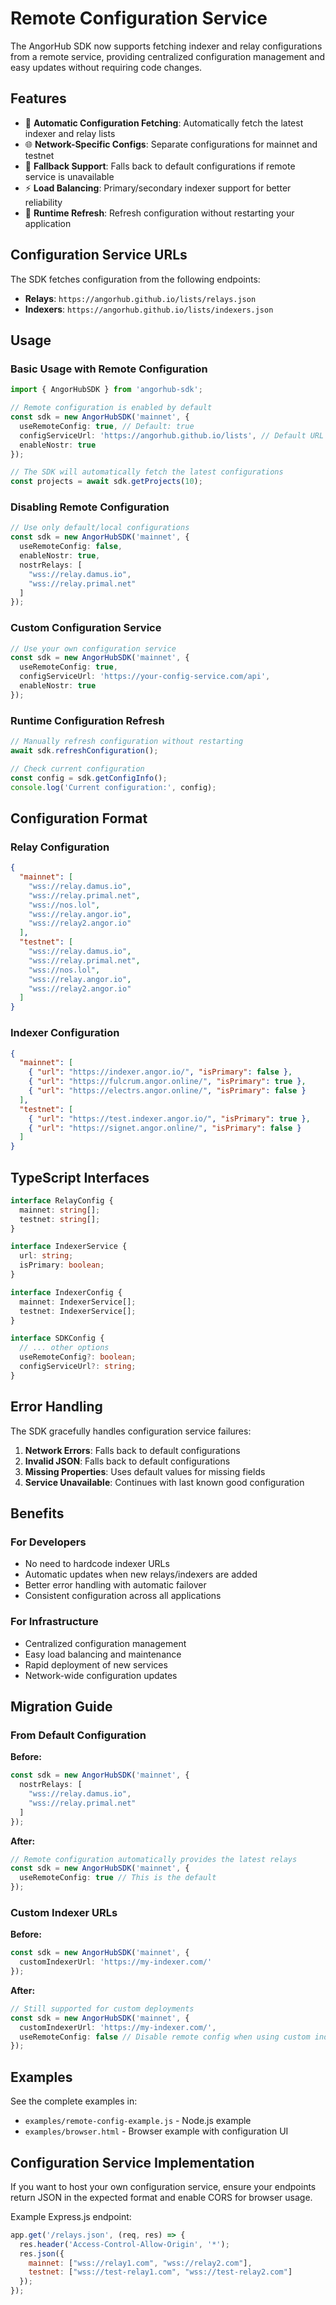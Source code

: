 # Remote Configuration Service

The AngorHub SDK now supports fetching indexer and relay configurations from a remote service, providing centralized configuration management and easy updates without requiring code changes.

## Features

- 🔄 **Automatic Configuration Fetching**: Automatically fetch the latest indexer and relay lists
- 🌐 **Network-Specific Configs**: Separate configurations for mainnet and testnet
- 🔧 **Fallback Support**: Falls back to default configurations if remote service is unavailable
- ⚡ **Load Balancing**: Primary/secondary indexer support for better reliability
- 🔄 **Runtime Refresh**: Refresh configuration without restarting your application

## Configuration Service URLs

The SDK fetches configuration from the following endpoints:

- **Relays**: `https://angorhub.github.io/lists/relays.json`
- **Indexers**: `https://angorhub.github.io/lists/indexers.json`

## Usage

### Basic Usage with Remote Configuration

```typescript
import { AngorHubSDK } from 'angorhub-sdk';

// Remote configuration is enabled by default
const sdk = new AngorHubSDK('mainnet', {
  useRemoteConfig: true, // Default: true
  configServiceUrl: 'https://angorhub.github.io/lists', // Default URL
  enableNostr: true
});

// The SDK will automatically fetch the latest configurations
const projects = await sdk.getProjects(10);
```

### Disabling Remote Configuration

```typescript
// Use only default/local configurations
const sdk = new AngorHubSDK('mainnet', {
  useRemoteConfig: false,
  enableNostr: true,
  nostrRelays: [
    "wss://relay.damus.io",
    "wss://relay.primal.net"
  ]
});
```

### Custom Configuration Service

```typescript
// Use your own configuration service
const sdk = new AngorHubSDK('mainnet', {
  useRemoteConfig: true,
  configServiceUrl: 'https://your-config-service.com/api',
  enableNostr: true
});
```

### Runtime Configuration Refresh

```typescript
// Manually refresh configuration without restarting
await sdk.refreshConfiguration();

// Check current configuration
const config = sdk.getConfigInfo();
console.log('Current configuration:', config);
```

## Configuration Format

### Relay Configuration

```json
{
  "mainnet": [
    "wss://relay.damus.io",
    "wss://relay.primal.net",
    "wss://nos.lol",
    "wss://relay.angor.io",
    "wss://relay2.angor.io"
  ],
  "testnet": [
    "wss://relay.damus.io",
    "wss://relay.primal.net", 
    "wss://nos.lol",
    "wss://relay.angor.io",
    "wss://relay2.angor.io"
  ]
}
```

### Indexer Configuration

```json
{
  "mainnet": [
    { "url": "https://indexer.angor.io/", "isPrimary": false },
    { "url": "https://fulcrum.angor.online/", "isPrimary": true },
    { "url": "https://electrs.angor.online/", "isPrimary": false }
  ],
  "testnet": [
    { "url": "https://test.indexer.angor.io/", "isPrimary": true },
    { "url": "https://signet.angor.online/", "isPrimary": false }
  ]
}
```

## TypeScript Interfaces

```typescript
interface RelayConfig {
  mainnet: string[];
  testnet: string[];
}

interface IndexerService {
  url: string;
  isPrimary: boolean;
}

interface IndexerConfig {
  mainnet: IndexerService[];
  testnet: IndexerService[];
}

interface SDKConfig {
  // ... other options
  useRemoteConfig?: boolean;
  configServiceUrl?: string;
}
```

## Error Handling

The SDK gracefully handles configuration service failures:

1. **Network Errors**: Falls back to default configurations
2. **Invalid JSON**: Falls back to default configurations  
3. **Missing Properties**: Uses default values for missing fields
4. **Service Unavailable**: Continues with last known good configuration

## Benefits

### For Developers
- No need to hardcode indexer URLs
- Automatic updates when new relays/indexers are added
- Better error handling with automatic failover
- Consistent configuration across all applications

### For Infrastructure
- Centralized configuration management
- Easy load balancing and maintenance
- Rapid deployment of new services
- Network-wide configuration updates

## Migration Guide

### From Default Configuration

**Before:**
```typescript
const sdk = new AngorHubSDK('mainnet', {
  nostrRelays: [
    "wss://relay.damus.io",
    "wss://relay.primal.net"
  ]
});
```

**After:**
```typescript
// Remote configuration automatically provides the latest relays
const sdk = new AngorHubSDK('mainnet', {
  useRemoteConfig: true // This is the default
});
```

### Custom Indexer URLs

**Before:**
```typescript
const sdk = new AngorHubSDK('mainnet', {
  customIndexerUrl: 'https://my-indexer.com/'
});
```

**After:**
```typescript
// Still supported for custom deployments
const sdk = new AngorHubSDK('mainnet', {
  customIndexerUrl: 'https://my-indexer.com/',
  useRemoteConfig: false // Disable remote config when using custom indexer
});
```

## Examples

See the complete examples in:
- `examples/remote-config-example.js` - Node.js example
- `examples/browser.html` - Browser example with configuration UI

## Configuration Service Implementation

If you want to host your own configuration service, ensure your endpoints return JSON in the expected format and enable CORS for browser usage.

Example Express.js endpoint:
```javascript
app.get('/relays.json', (req, res) => {
  res.header('Access-Control-Allow-Origin', '*');
  res.json({
    mainnet: ["wss://relay1.com", "wss://relay2.com"],
    testnet: ["wss://test-relay1.com", "wss://test-relay2.com"]
  });
});
```

